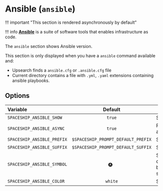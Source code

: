 # Ansible (`ansible`)

!!! important "This section is rendered asynchronously by default"

!!! info
    [**Ansible**](https://www.ansible.com/) is a suite of software tools that enables infrastructure as code.

The `ansible` section shows Ansible version.

This section is only displayed when you have a `ansible` command available and:

* Upsearch finds a `ansible.cfg` or `.ansible.cfg` file
* Current directory contains a file with `.yml`, `.yaml` extensions containing ansible playbooks.

## Options

| Variable                  |              Default               | Meaning                             |
| :------------------------ | :--------------------------------: | ----------------------------------- |
| `SPACESHIP_ANSIBLE_SHOW`   |               `true`               | Show section                        |
| `SPACESHIP_ANSIBLE_ASYNC`  |               `true`               | Render section asynchronously       |
| `SPACESHIP_ANSIBLE_PREFIX` | `$SPACESHIP_PROMPT_DEFAULT_PREFIX` | Section's prefix                    |
| `SPACESHIP_ANSIBLE_SUFFIX` | `$SPACESHIP_PROMPT_DEFAULT_SUFFIX` | Section's suffix                    |
| `SPACESHIP_ANSIBLE_SYMBOL` |               `🅐 `                | Symbol displayed before the section |
| `SPACESHIP_ANSIBLE_COLOR`  |               `white`              | Section's color                     |
